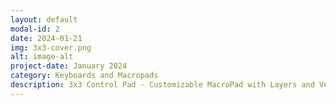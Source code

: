 ```yaml
---
layout: default
modal-id: 2
date: 2024-01-21
img: 3x3-cover.png
alt: image-alt
project-date: January 2024
category: Keyboards and Macropads
description: 3x3 Control Pad - Customizable MacroPad with Layers and Volume Control. This is a simple 9 key + 2 encoder macropad that runs on a Pi Pico. Total build cost is under $30. The case is 3D Printed and utilizes magnets for ease of access. The user has the ability to set upto 6 pages of macros. These macros are shown on the screen in the same 3x3 layout as the buttons and showcase the macro corosponding with the key in the same position in the grid. The left knob controls system volume, clicking it in will mute/unmute. The right knob controls the macro layers. [Github Project Link](https://github.com/potatoworld/3x3-Control-Pad)
---
```

